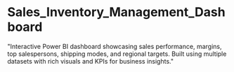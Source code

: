 # Sales_Inventory_Management_Dashboard
"Interactive Power BI dashboard showcasing sales performance, margins, top salespersons, shipping modes, and regional targets. Built using multiple datasets with rich visuals and KPIs for business insights."
